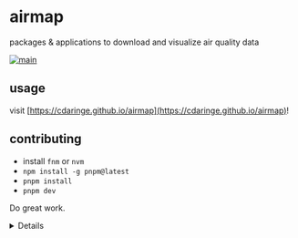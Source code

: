 # airmap

packages & applications to download and visualize air quality data

[![main](https://github.com/cdaringe/airmap/actions/workflows/main.yml/badge.svg)](https://github.com/cdaringe/airmap/actions/workflows/main.yml)

## usage

visit [https://cdaringe.github.io/airmap](https://cdaringe.github.io/airmap)!

## contributing

- install `fnm` or `nvm`
- `npm install -g pnpm@latest`
- `pnpm install`
- `pnpm dev`

Do great work.

<details>

- https://docs.google.com/spreadsheets/d/1IzYBZ7SjdQ7ODHxYBauEPcy2sxq5Il3UM9NSDoJYI_g/gviz/tq?tq=select%20B%2C%20G%2C%20H%0Alimit%2020
- https://docs.google.com/spreadsheets/d/1N6Fnoju2QqgpLTRHarGUbg21erRTaKH3V7wG3hhIEew

# sensors

## pocketlabs

https://docs.google.com/spreadsheets/d/1HZjTtvqMGZ7iNtVYW6vrzeSOHeHE144-B_6CH4REIC8/edit#gid=1094314331

## flow

example sheets:

- measures: https://docs.google.com/spreadsheets/d/1x59PQjrKqN3NSORDaTAs557v0mloOosNTnqKhfrE3VU/edit#gid=585713925
- positions: https://docs.google.com/spreadsheets/d/15QJWTrn2RVG8C2q0SF7qjXDIMabg-OXDTYkjBRLWHrw/edit#gid=2147112514

## miniwras

<!--
- measures (miniwras): https://docs.google.com/spreadsheets/d/1XqB95gipLDOOsCfYFMV1RXREYUp14POM0fnV1hNRekA/edit#gid=802667302

- positions (kinetic lite)
- humidity (pocketlabs): https://docs.google.com/spreadsheets/d/1M7m01WPZJ6qG0hSgpEyRO977LOViQfanGpqy_GXSxY0/edit#gid=1094314331
  we used to use FLOW, but have migrated to pocketlabs for position & humidity data
- positions: https://docs.google.com/spreadsheets/d/1l87PtfEy9vWAq4D0iDDh2dIYGZ8y6regd0Wk33kUH0c/edit#gid=2147112514

  -->

</details>
